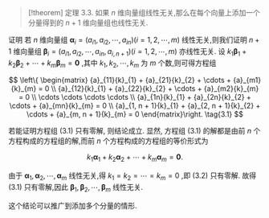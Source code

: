 > [!theorem] 定理 3.3. 
> 如果 $n$ 维向量组线性无关,那么在每个向量上添加一个分量得到的 $n + 1$ 维向量组也线性无关.

证明 
若 $n$ 维向量组 ${\mathbf{\alpha }}_{i} = \left( {{a}_{i1},{a}_{i2},\cdots ,{a}_{in}}\right) \left( {i = 1,2,\cdots , m}\right)$ 线性无关,则我们证明 $n + 1$ 维向量组 ${\mathbf{\beta }}_{i} = \left( {{a}_{i1},{a}_{i2},\cdots ,{a}_{in},{a}_{i, n + 1}}\right) \left( {i = 1,2,\cdots , m}\right)$ 亦线性无关. 设 ${k}_{1}{\mathbf{\beta }}_{1} + {k}_{2}{\mathbf{\beta }}_{2} + \cdots + {k}_{m}{\mathbf{\beta }}_{m} = \mathbf{0}$ ,其中 ${k}_{1},{k}_{2},\cdots ,{k}_{m}$ 为 $m$ 个数,则可得方程组

$$
\left\{ \begin{matrix} {a}_{11}{k}_{1} + {a}_{21}{k}_{2} + \cdots + {a}_{m1}{k}_{m} = 0 \\ {a}_{12}{k}_{1} + {a}_{22}{k}_{2} + \cdots + {a}_{m2}{k}_{m} = 0 \\ \cdots \cdots \cdots \cdots \\ {a}_{1n}{k}_{1} + {a}_{2n}{k}_{2} + \cdots + {a}_{mn}{k}_{m} = 0 \\ {a}_{1, n + 1}{k}_{1} + {a}_{2, n + 1}{k}_{2} + \cdots + {a}_{m, n + 1}{k}_{m} = 0 \end{matrix}\right. \tag{3.1}
$$

若能证明方程组 (3.1) 只有零解, 则结论成立. 显然, 方程组 (3.1) 的解都是由前 $n$ 个方程构成的方程组的解,而前 $n$ 个方程构成的方程组的等价形式为

$$
{k}_{1}{\mathbf{\alpha }}_{1} + {k}_{2}{\mathbf{\alpha }}_{2} + \cdots + {k}_{m}{\mathbf{\alpha }}_{m} = \mathbf{0}. \tag{3.2}
$$

由于 ${\mathbf{\alpha }}_{1},{\mathbf{\alpha }}_{2},\cdots ,{\mathbf{\alpha }}_{m}$ 线性无关,得 ${k}_{1} = {k}_{2} = \cdots = {k}_{m} = 0$ ,即 (3.2) 只有零解. 故得 (3.1) 只有零解,因此 ${\mathbf{\beta }}_{1},{\mathbf{\beta }}_{2},\cdots ,{\mathbf{\beta }}_{m}$ 线性无关.

这个结论可以推广到添加多个分量的情形.